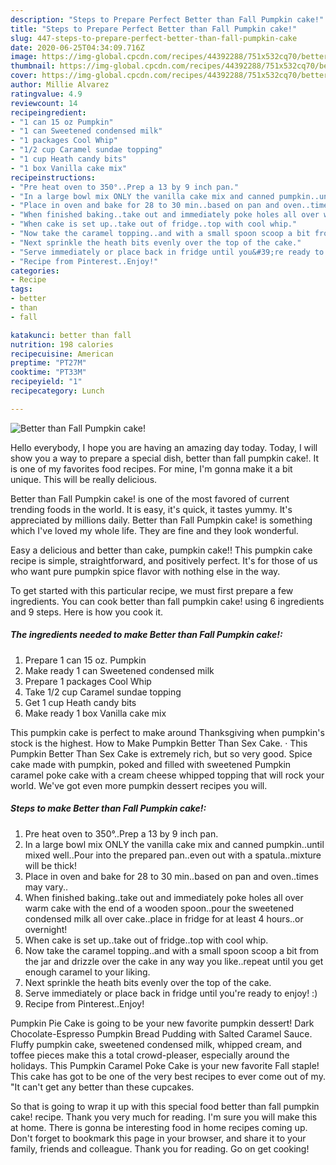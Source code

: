 ```yaml
---
description: "Steps to Prepare Perfect Better than Fall Pumpkin cake!"
title: "Steps to Prepare Perfect Better than Fall Pumpkin cake!"
slug: 447-steps-to-prepare-perfect-better-than-fall-pumpkin-cake
date: 2020-06-25T04:34:09.716Z
image: https://img-global.cpcdn.com/recipes/44392288/751x532cq70/better-than-fall-pumpkin-cake-recipe-main-photo.jpg
thumbnail: https://img-global.cpcdn.com/recipes/44392288/751x532cq70/better-than-fall-pumpkin-cake-recipe-main-photo.jpg
cover: https://img-global.cpcdn.com/recipes/44392288/751x532cq70/better-than-fall-pumpkin-cake-recipe-main-photo.jpg
author: Millie Alvarez
ratingvalue: 4.9
reviewcount: 14
recipeingredient:
- "1 can 15 oz Pumpkin"
- "1 can Sweetened condensed milk"
- "1 packages Cool Whip"
- "1/2 cup Caramel sundae topping"
- "1 cup Heath candy bits"
- "1 box Vanilla cake mix"
recipeinstructions:
- "Pre heat oven to 350°..Prep a 13 by 9 inch pan."
- "In a large bowl mix ONLY the vanilla cake mix and canned pumpkin..until mixed well..Pour into the prepared pan..even out with a spatula..mixture will be thick!"
- "Place in oven and bake for 28 to 30 min..based on pan and oven..times may vary.."
- "When finished baking..take out and immediately poke holes all over warm cake with the end of a wooden spoon..pour the sweetened condensed milk all over cake..place in fridge for at least 4 hours..or overnight!"
- "When cake is set up..take out of fridge..top with cool whip."
- "Now take the caramel topping..and with a small spoon scoop a bit from the jar and drizzle over the cake in any way you like..repeat until you get enough caramel to your liking."
- "Next sprinkle the heath bits evenly over the top of the cake."
- "Serve immediately or place back in fridge until you&#39;re ready to enjoy! :)"
- "Recipe from Pinterest..Enjoy!"
categories:
- Recipe
tags:
- better
- than
- fall

katakunci: better than fall 
nutrition: 198 calories
recipecuisine: American
preptime: "PT27M"
cooktime: "PT33M"
recipeyield: "1"
recipecategory: Lunch

---
```



![Better than Fall Pumpkin cake!](https://img-global.cpcdn.com/recipes/44392288/751x532cq70/better-than-fall-pumpkin-cake-recipe-main-photo.jpg)

Hello everybody, I hope you are having an amazing day today. Today, I will show you a way to prepare a special dish, better than fall pumpkin cake!. It is one of my favorites food recipes. For mine, I'm gonna make it a bit unique. This will be really delicious.

Better than Fall Pumpkin cake! is one of the most favored of current trending foods in the world. It is easy, it's quick, it tastes yummy. It's appreciated by millions daily. Better than Fall Pumpkin cake! is something which I've loved my whole life. They are fine and they look wonderful.

Easy a delicious and better than cake, pumpkin cake!! This pumpkin cake recipe is simple, straightforward, and positively perfect. It&#39;s for those of us who want pure pumpkin spice flavor with nothing else in the way.


To get started with this particular recipe, we must first prepare a few ingredients. You can cook better than fall pumpkin cake! using 6 ingredients and 9 steps. Here is how you cook it.

<!--inarticleads1-->

##### The ingredients needed to make Better than Fall Pumpkin cake!:

1. Prepare 1 can 15 oz. Pumpkin
1. Make ready 1 can Sweetened condensed milk
1. Prepare 1 packages Cool Whip
1. Take 1/2 cup Caramel sundae topping
1. Get 1 cup Heath candy bits
1. Make ready 1 box Vanilla cake mix


This pumpkin cake is perfect to make around Thanksgiving when pumpkin&#39;s stock is the highest. How to Make Pumpkin Better Than Sex Cake. · This Pumpkin Better Than Sex Cake is extremely rich, but so very good. Spice cake made with pumpkin, poked and filled with sweetened Pumpkin caramel poke cake with a cream cheese whipped topping that will rock your world. We&#39;ve got even more pumpkin dessert recipes you will. 

<!--inarticleads2-->

##### Steps to make Better than Fall Pumpkin cake!:

1. Pre heat oven to 350°..Prep a 13 by 9 inch pan.
1. In a large bowl mix ONLY the vanilla cake mix and canned pumpkin..until mixed well..Pour into the prepared pan..even out with a spatula..mixture will be thick!
1. Place in oven and bake for 28 to 30 min..based on pan and oven..times may vary..
1. When finished baking..take out and immediately poke holes all over warm cake with the end of a wooden spoon..pour the sweetened condensed milk all over cake..place in fridge for at least 4 hours..or overnight!
1. When cake is set up..take out of fridge..top with cool whip.
1. Now take the caramel topping..and with a small spoon scoop a bit from the jar and drizzle over the cake in any way you like..repeat until you get enough caramel to your liking.
1. Next sprinkle the heath bits evenly over the top of the cake.
1. Serve immediately or place back in fridge until you&#39;re ready to enjoy! :)
1. Recipe from Pinterest..Enjoy!


Pumpkin Pie Cake is going to be your new favorite pumpkin dessert! Dark Chocolate-Espresso Pumpkin Bread Pudding with Salted Caramel Sauce. Fluffy pumpkin cake, sweetened condensed milk, whipped cream, and toffee pieces make this a total crowd-pleaser, especially around the holidays. This Pumpkin Caramel Poke Cake is your new favorite Fall staple! This cake has got to be one of the very best recipes to ever come out of my. &#34;It can&#39;t get any better than these cupcakes. 

So that is going to wrap it up with this special food better than fall pumpkin cake! recipe. Thank you very much for reading. I'm sure you will make this at home. There is gonna be interesting food in home recipes coming up. Don't forget to bookmark this page in your browser, and share it to your family, friends and colleague. Thank you for reading. Go on get cooking!
